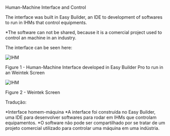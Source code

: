 Human-Machine Interface and Control

The interface was built in Easy Builder, an IDE to development of softwares to run in IHMs that control equipments.

*The software can not be shared, because it is a comercial project used to control an machine in an industry. 

The interface can be seen here:

![IHM](https://user-images.githubusercontent.com/90293389/185153199-34333a42-f974-4068-bd53-876c21cdc337.png)

Figure 1 - Human-Machine Interface developed in Easy Builder Pro to run in an Weintek Screen

![IHM](https://user-images.githubusercontent.com/90293389/185185543-381e6937-a124-43a8-a954-2b67e76799eb.png)

Figure 2 - Weintek Screen

Tradução:

*Interface homem-máquina
*A interface foi construída no Easy Builder, uma IDE para desenvolver softwares para rodar em IHMs que controlam equipamentos.
*O software não pode ser compartilhado por se tratar de um projeto comercial utilizado para controlar uma máquina em uma indústria.

